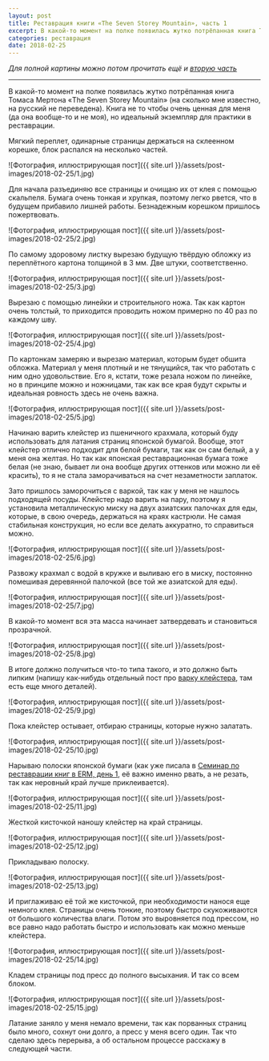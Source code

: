 ```yaml
---
layout: post
title: Реставрация книги «The Seven Storey Mountain», часть 1
excerpt: В какой-то момент на полке появилась жутко потрёпанная книга Томаса Мертона «The Seven Storey Mountain» (на сколько мне известно, на русский не переведена). Книга не то чтобы очень ценная для меня (да она вообще-то и не моя), но идеальный экземпляр для практики в реставрации.
categories: реставрация
date: 2018-02-25
---
```


*Для полной картины можно потом прочитать ещё и [вторую часть](http://book.irina-ivanova.eu/2018/03/05/restoration-of-the-seven-storey-mountain-2)*

---

В какой-то момент на полке появилась жутко потрёпанная книга Томаса Мертона «The Seven Storey Mountain» (на сколько мне известно, на русский не переведена). Книга не то чтобы очень ценная для меня (да она вообще-то и не моя), но идеальный экземпляр для практики в реставрации.

Мягкий переплет, одинарные страницы держаться на склеенном корешке, блок распался на несколько частей.

![Фотография, иллюстрирующая пост]({{ site.url }}/assets/post-images/2018-02-25/1.jpg)

Для начала разъединяю все страницы и очищаю их от клея с помощью скальпеля. Бумага очень тонкая и хрупкая, поэтому легко рвется, что в будущем прибавило лишней работы. Безнадежным корешком пришлось пожертвовать.

![Фотография, иллюстрирующая пост]({{ site.url }}/assets/post-images/2018-02-25/2.jpg)

По самому здоровому листку вырезаю будущую твёрдую обложку из переплётного картона толщиной в 3 мм. Две штуки, соответственно.

![Фотография, иллюстрирующая пост]({{ site.url }}/assets/post-images/2018-02-25/3.jpg)

Вырезаю с помощью линейки и строительного ножа. Так как картон очень толстый, то приходится проводить ножом примерно по 40 раз по каждому шву.

![Фотография, иллюстрирующая пост]({{ site.url }}/assets/post-images/2018-02-25/4.jpg)

По картонкам замеряю и вырезаю материал, которым будет обшита обложка. Материал у меня плотный и не тянущийся, так что работать с ним одно удовольствие. Его я, кстати, тоже резала ножом по линейке, но в принципе можно и ножницами, так как все края будут скрыты и идеальная ровность здесь не очень важна.

![Фотография, иллюстрирующая пост]({{ site.url }}/assets/post-images/2018-02-25/5.jpg)

Начинаю варить клейстер из пшеничного крахмала, который буду использовать для латания страниц японской бумагой. Вообще, этот клейстер отлично подходит для белой бумаги, так как он сам белый, а у меня она желтая. Но так как японская реставрационная бумага тоже белая (не знаю, бывает ли она вообще других оттенков или можно ли её красить), то я не стала заморачиваться на счет незаметности заплаток.

Зато пришлось заморочиться с варкой, так как у меня не нашлось подходящей посуды. Клейстер надо варить на пару, поэтому я установила металлическую миску на двух азиатских палочках для еды, которые, в свою очередь, держаться на краях кастрюли. Не самая стабильная конструкция, но если все делать аккуратно, то справиться можно.

![Фотография, иллюстрирующая пост]({{ site.url }}/assets/post-images/2018-02-25/6.jpg)

Развожу крахмал с водой в кружке и выливаю его в миску, постоянно помешивая деревянной палочкой (все той же азиатской для еды).

![Фотография, иллюстрирующая пост]({{ site.url }}/assets/post-images/2018-02-25/7.jpg)

В какой-то момент вся эта масса начинает затвердевать и становиться прозрачной.

![Фотография, иллюстрирующая пост]({{ site.url }}/assets/post-images/2018-02-25/8.jpg)

В итоге должно получиться что-то типа такого, и это должно быть липким (напишу как-нибудь отдельный пост про [варку клейстера](http://book.irina-ivanova.eu/2018/03/20/making-wheaten-flour-paste), там есть еще много деталей).

![Фотография, иллюстрирующая пост]({{ site.url }}/assets/post-images/2018-02-25/9.jpg)

Пока клейстер остывает, отбираю страницы, которые нужно залатать.

![Фотография, иллюстрирующая пост]({{ site.url }}/assets/post-images/2018-02-25/10.jpg)

Нарываю полоски японской бумаги (как уже писала в [Семинар по реставрации книг в ERM, день 1](http://book.irina-ivanova.eu/2017/10/15/book-restoration-in-erm-1), её важно именно рвать, а не резать, так как неровный край лучше приклеивается).

![Фотография, иллюстрирующая пост]({{ site.url }}/assets/post-images/2018-02-25/11.jpg)

Жесткой кисточкой наношу клейстер на край страницы.

![Фотография, иллюстрирующая пост]({{ site.url }}/assets/post-images/2018-02-25/12.jpg)

Прикладываю полоску.

![Фотография, иллюстрирующая пост]({{ site.url }}/assets/post-images/2018-02-25/13.jpg)

И приглаживаю её той же кисточкой, при необходимости нанося еще немного клея. Страницы очень тонкие, поэтому быстро скукоживаются от большого количества влаги. Потом это выровняется под прессом, но все равно надо работать быстро и использовать как можно меньше клейстера.

![Фотография, иллюстрирующая пост]({{ site.url }}/assets/post-images/2018-02-25/14.jpg)

Кладем страницы под пресс до полного высыхания. И так со всем блоком.

![Фотография, иллюстрирующая пост]({{ site.url }}/assets/post-images/2018-02-25/15.jpg)

Латание заняло у меня немало времени, так как порванных страниц было много, сохнут они долго, а пресс у меня всего один. Так что сделаю здесь перерыва, а об остальном процессе расскажу в следующей части.
